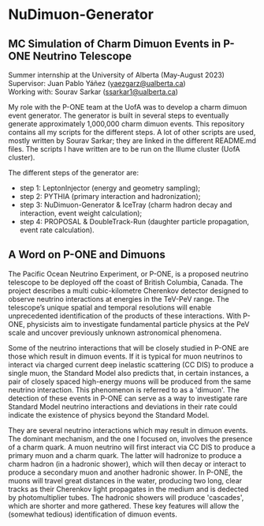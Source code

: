 # NuDimuon-Generator

## MC Simulation of Charm Dimuon Events in P-ONE Neutrino Telescope

Summer internship at the University of Alberta (May-August 2023)    
Supervisor: Juan Pablo Yáñez (yaezgarz@ualberta.ca)  
Working with: Sourav Sarkar (ssarkar1@ualberta.ca)

My role with the P-ONE team at the UofA was to develop a charm dimuon event generator. The generator is built in several steps to eventually generate approximately 1,000,000 charm dimuon events. This repository contains all my scripts for the different steps. A lot of other scripts are used, mostly written by Sourav Sarkar; they are linked in the different README.md files. The scripts I have written are to be run on the Illume cluster (UofA cluster).

The different steps of the generator are:
- step 1: LeptonInjector (energy and geometry sampling);
- step 2: PYTHIA (primary interaction and hadronization);
- step 3: NuDimuon-Generator & IceTray (charm hadron decay and interaction, event weight calculation);
- step 4: PROPOSAL & DoubleTrack-Run (daughter particle propagation, event rate calculation).

## A Word on P-ONE and Dimuons

The Pacific Ocean Neutrino Experiment, or P-ONE, is a proposed neutrino telescope to be deployed off the coast of British Columbia, Canada. The project describes a multi cubic-kilometre Cherenkov detector designed to observe neutrino interactions at energies in the TeV-PeV range. The telescope’s unique spatial and temporal resolutions will enable unprecedented identification of the products of these interactions. With P-ONE, physicists aim to investigate fundamental particle physics at the PeV scale and uncover previously unknown astronomical phenomena.

Some of the neutrino interactions that will be closely studied in P-ONE are those which result in dimuon events. If it is typical for muon neutrinos to interact via charged current deep inelastic scattering (CC DIS) to produce a single muon, the Standard Model also predicts that, in certain instances, a pair of closely spaced high-energy muons will be produced from the same neutrino interaction. This phenomenon is referred to as a 'dimuon'. The detection of these events in P-ONE can serve as a way to investigate rare Standard Model neutrino interactions and deviations in their rate could indicate the existence of physics beyond the Standard Model.

They are several neutrino interactions which may result in dimuon events. The dominant mechanism, and the one I focused on, involves the presence of a charm quark. A muon neutrino will first interact via CC DIS to produce a primary muon and a charm quark. The latter will hadronize to produce a charm hadron (in a hadronic shower), which will then decay or interact to produce a secondary muon and another hadronic shower. In P-ONE, the muons will travel great distances in the water, producing two long, clear tracks as their Cherenkov light propagates in the medium and is dedected by photomultiplier tubes. The hadronic showers will produce 'cascades', which are shorter and more gathered. These key features will allow the (somewhat tedious) identification of dimuon events.
